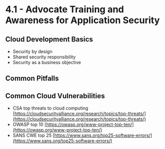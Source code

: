 # 4.1 - Advocate Training and Awareness for Application Security

## Cloud Development Basics

- Security by design
- Shared security responsibility
- Security as a business objective

## Common Pitfalls

## Common Cloud Vulnerabilities

- CSA top threats to cloud computing [https://cloudsecurityalliance.org/research/topics/top-threats/](https://cloudsecurityalliance.org/research/topics/top-threats/)
- OWASP top 10 [https://owasp.org/www-project-top-ten/](https://owasp.org/www-project-top-ten/)
- SANS CWE top 25 [https://www.sans.org/top25-software-errors/](https://www.sans.org/top25-software-errors/)
